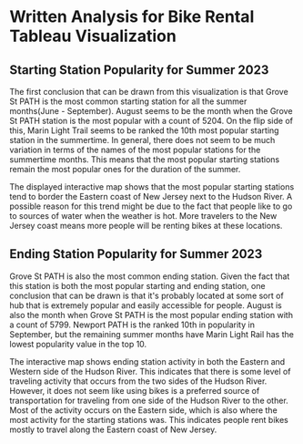 # Written Analysis for Bike Rental Tableau Visualization 


## Starting Station Popularity for Summer 2023

The first conclusion that can be drawn from this visualization is that Grove St PATH is the most common starting station for all the summer months(June - September). August seems to be the month when the Grove St PATH station is the most popular with a count of 5204. On the flip side of this, Marin Light Trail seems to be ranked the 10th most popular starting station in the summertime. In general, there does not seem to be much variation in terms of the names of the most popular stations for the summertime months. This means that the most popular starting stations remain the most popular ones for the duration of the summer. 

The displayed interactive map shows that the most popular starting stations tend to border the Eastern coast of New Jersey next to the Hudson River. A possible reason for this trend might be due to the fact that people like to go to sources of water when the weather is hot. More travelers to the New Jersey coast means more people will be renting bikes at these locations. 


## Ending Station Popularity for Summer 2023

Grove St PATH is also the most common ending station. Given the fact that this station is both the most popular starting and ending station, one conclusion that can be drawn is that it's probably located at some sort of hub that is extremely popular and easily accessible for people. August is also the month when Grove St PATH is the most popular ending station with a count of 5799. Newport PATH is the ranked 10th in popularity in September, but the remaining summer months have Marin Light Rail has the lowest popularity value in the top 10. 

The interactive map shows ending station activity in both the Eastern and Western side of the Hudson River. This indicates that there is some level of traveling activity that occurs from the two sides of the Hudson River. However, it does not seem like using bikes is a preferred source of transportation for traveling from one side of the Hudson River to the other. Most of the activity occurs on the Eastern side, which is also where the most activity for the starting stations was. This indicates people rent bikes mostly to travel along the Eastern coast of New Jersey. 